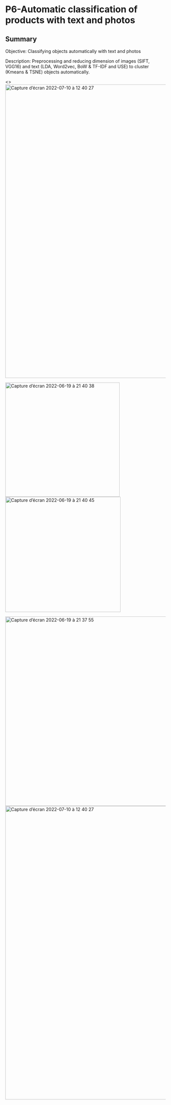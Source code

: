# P6-Automatic classification of products with text and photos

## Summary
Objective: Classifying objects automatically with text and photos 

Description: Preprocessing and reducing dimension of images (SIFT, VGG16) and text (LDA, Word2vec, BoW & TF-IDF and USE) to cluster (Kmeans & TSNE) objects automatically. 

<>
<img width="922" alt="Capture d’écran 2022-07-10 à 12 40 27" src="https://user-images.githubusercontent.com/101344485/178141511-047ef755-6ea3-4f66-bfb1-4efe4ab65551.png">

<img width="359" alt="Capture d’écran 2022-06-19 à 21 40 38" src="https://user-images.githubusercontent.com/101344485/174497697-c0cec484-635f-4c5b-afab-c4162ddb7b31.png">

<img width="362" alt="Capture d’écran 2022-06-19 à 21 40 45" src="https://user-images.githubusercontent.com/101344485/174497701-79ccf601-c065-4f04-b33f-f4fcaf7eb97c.png">

<img width="595" alt="Capture d’écran 2022-06-19 à 21 37 55" src="https://user-images.githubusercontent.com/101344485/174497637-cbdd7f2c-c2c6-4cb3-8391-1bf936599f33.png"><img width="922" alt="Capture d’écran 2022-07-10 à 12 40 27" src="https://user-images.githubusercontent.com/101344485/178141499-f3f816c9-56ff-4222-b9ce-bae1b8fc8299.png">
